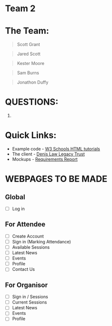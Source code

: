 # Team 2

# The Team:
> Scott Grant

> Jared Scott

> Kester Moore

> Sam Burns

> Jonathon Duffy

# QUESTIONS:
1.

# Quick Links: 
* Example code - [W3 Schools HTML tutorials](https://www.w3schools.com/html/)
* The client - [Denis Law Legacy Trust](https://www.denislawlegacytrust.org/)
* Mockups - [Requirements Report](https://docs.google.com/document/d/1N3Q9gU3oSs_PNoPBmU8NOy4DVx0aPX5LHv_FyO-Ak80/edit?usp=sharing)

# WEBPAGES TO BE MADE
## Global
- [ ] Log in 
## For Attendee
- [ ] Create Account
- [ ] Sign in (Marking Attendance)
- [ ] Available Sessions 
- [ ] Latest News
- [ ] Events
- [ ] Profile 
- [ ] Contact Us 
## For Organisor
- [ ] Sign in / Sessions 
- [ ] Current Sessions 
- [ ] Latest News
- [ ] Events
- [ ] Profile